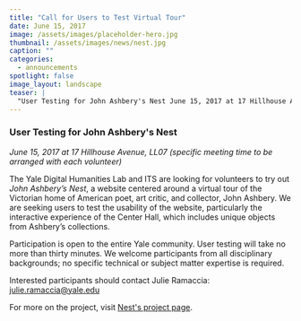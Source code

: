 ```yaml
---
title: "Call for Users to Test Virtual Tour"
date: June 15, 2017
image: /assets/images/placeholder-hero.jpg
thumbnail: /assets/images/news/nest.jpg
caption: ""
categories: 
  - announcements
spotlight: false 
image_layout: landscape
teaser: |
  "User Testing for John Ashbery's Nest June 15, 2017 at 17 Hillhouse Avenue, LL07​ (specific meeting time to be arranged with each volunteer) The Yale Digital Humanities Lab and ITS are looking for..."
---
```


<h3>User Testing for John Ashbery's Nest</h3>
<em>June 15, 2017 at 17 Hillhouse Avenue, LL07</em>
<em>(specific meeting time to be arranged with each volunteer)</em>
  
The Yale Digital Humanities Lab and ITS are looking for volunteers to try out <em>John Ashbery’s Nest</em>, a website centered around a virtual tour of the Victorian home of American poet, art critic, and collector, John Ashbery. We are seeking users to test the usability of the website, particularly the interactive experience of the Center Hall, which includes unique objects from Ashbery’s collections.
    
Participation is open to the entire Yale community. User testing will take no more than thirty minutes. We welcome participants from all disciplinary backgrounds; no specific technical or subject matter expertise is required.
    
Interested participants should contact Julie Ramaccia: <a href="mailto:julie.ramaccia@yale.edu">julie.ramaccia@yale.edu</a>
   
For more on the project, visit <a href="http://web.library.yale.edu/dhlab/nest" target="_blank">Nest's project page</a>.
